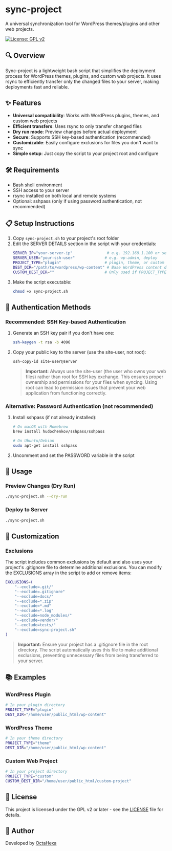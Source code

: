 # sync-project

A universal synchronization tool for WordPress themes/plugins and other web projects.

[![License: GPL v2](https://img.shields.io/badge/License-GPL%20v2-blue.svg)](https://www.gnu.org/licenses/old-licenses/gpl-2.0.en.html)

## 🔍 Overview

Sync-project is a lightweight bash script that simplifies the deployment process for WordPress themes, plugins, and custom web projects. It uses rsync to efficiently transfer only the changed files to your server, making deployments fast and reliable.

## ✨ Features

- **Universal compatibility**: Works with WordPress plugins, themes, and custom web projects
- **Efficient transfers**: Uses rsync to only transfer changed files
- **Dry run mode**: Preview changes before actual deployment
- **Secure**: Supports SSH key-based authentication (recommended)
- **Customizable**: Easily configure exclusions for files you don't want to sync
- **Simple setup**: Just copy the script to your project root and configure

## 🛠️ Requirements

- Bash shell environment
- SSH access to your server
- rsync installed on both local and remote systems
- Optional: sshpass (only if using password authentication, not recommended)

## 📋 Setup Instructions

1. Copy `sync-project.sh` to your project's root folder
2. Edit the SERVER DETAILS section in the script with your credentials:
   ```bash
   SERVER_IP="your-server-ip"               # e.g. 192.168.1.100 or server.example.com
   SERVER_USER="your-ssh-user"             # e.g. wp-admin, deploy
   PROJECT_TYPE="plugin"                   # plugin, theme, or custom
   DEST_DIR="/path/to/wordpress/wp-content" # Base WordPress content directory
   CUSTOM_DEST_DIR=""                      # Only used if PROJECT_TYPE="custom"
   ```
3. Make the script executable:
   ```bash
   chmod +x sync-project.sh
   ```

## 🔐 Authentication Methods

### Recommended: SSH Key-based Authentication

1. Generate an SSH key pair if you don't have one:
   ```bash
   ssh-keygen -t rsa -b 4096
   ```
2. Copy your public key to the server (use the site-user, not root):
   ```bash
   ssh-copy-id site-user@server
   ```
   
   > **Important:** Always use the site-user (the user who owns your web files) rather than root for SSH key exchange. This ensures proper ownership and permissions for your files when syncing. Using root can lead to permission issues that prevent your web application from functioning correctly.

### Alternative: Password Authentication (not recommended)

1. Install sshpass (if not already installed):
   ```bash
   # On macOS with Homebrew
   brew install hudochenkov/sshpass/sshpass
   
   # On Ubuntu/Debian
   sudo apt-get install sshpass
   ```
2. Uncomment and set the PASSWORD variable in the script

## 📝 Usage

### Preview Changes (Dry Run)

```bash
./sync-project.sh --dry-run
```

### Deploy to Server

```bash
./sync-project.sh
```

## 🔧 Customization

### Exclusions

The script includes common exclusions by default and also uses your project's .gitignore file to determine additional exclusions. You can modify the EXCLUSIONS array in the script to add or remove items:

```bash
EXCLUSIONS=(
    "--exclude=.git/"
    "--exclude=.gitignore"
    "--exclude=docs/"
    "--exclude=*.zip"
    "--exclude=*.md"
    "--exclude=*.log"
    "--exclude=node_modules/"
    "--exclude=vendor/"
    "--exclude=tests/"
    "--exclude=sync-project.sh"
)
```

> **Important:** Ensure your project has a .gitignore file in the root directory. The script automatically uses this file to make additional exclusions, preventing unnecessary files from being transferred to your server.

## 📚 Examples

### WordPress Plugin

```bash
# In your plugin directory
PROJECT_TYPE="plugin"
DEST_DIR="/home/user/public_html/wp-content"
```

### WordPress Theme

```bash
# In your theme directory
PROJECT_TYPE="theme"
DEST_DIR="/home/user/public_html/wp-content"
```

### Custom Web Project

```bash
# In your project directory
PROJECT_TYPE="custom"
CUSTOM_DEST_DIR="/home/user/public_html/custom-project"
```

## 📄 License

This project is licensed under the GPL v2 or later - see the [LICENSE](LICENSE) file for details.

## 👥 Author

Developed by [OctaHexa](https://octahexa.com)
